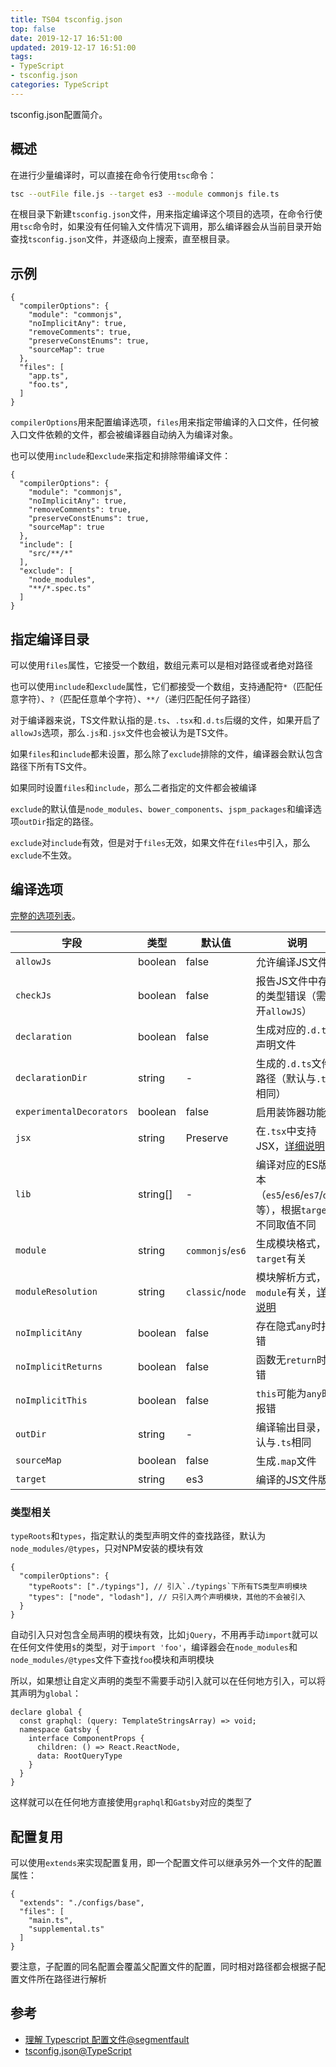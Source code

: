 ```yaml
---
title: TS04 tsconfig.json
top: false
date: 2019-12-17 16:51:00
updated: 2019-12-17 16:51:00
tags:
- TypeScript
- tsconfig.json
categories: TypeScript
---
```


tsconfig.json配置简介。

<!-- more -->

## 概述

在进行少量编译时，可以直接在命令行使用`tsc`命令：

```BASH
tsc --outFile file.js --target es3 --module commonjs file.ts
```

在根目录下新建`tsconfig.json`文件，用来指定编译这个项目的选项，在命令行使用`tsc`命令时，如果没有任何输入文件情况下调用，那么编译器会从当前目录开始查找`tsconfig.json`文件，并逐级向上搜索，直至根目录。

## 示例

```JS
{
  "compilerOptions": {
    "module": "commonjs",
    "noImplicitAny": true,
    "removeComments": true,
    "preserveConstEnums": true,
    "sourceMap": true
  },
  "files": [
    "app.ts",
    "foo.ts",
  ]
}
```

`compilerOptions`用来配置编译选项，`files`用来指定带编译的入口文件，任何被入口文件依赖的文件，都会被编译器自动纳入为编译对象。

也可以使用`include`和`exclude`来指定和排除带编译文件：

```JS
{
  "compilerOptions": {
    "module": "commonjs",
    "noImplicitAny": true,
    "removeComments": true,
    "preserveConstEnums": true,
    "sourceMap": true
  },
  "include": [
    "src/**/*"
  ],
  "exclude": [
    "node_modules",
    "**/*.spec.ts"
  ]
}
```

## 指定编译目录

可以使用`files`属性，它接受一个数组，数组元素可以是相对路径或者绝对路径

也可以使用`include`和`exclude`属性，它们都接受一个数组，支持通配符`*`（匹配任意字符）、`?`（匹配任意单个字符）、`**/`（递归匹配任何子路径）

对于编译器来说，TS文件默认指的是`.ts`、`.tsx`和`.d.ts`后缀的文件，如果开启了`allowJs`选项，那么`.js`和`.jsx`文件也会被认为是TS文件。

如果`files`和`include`都未设置，那么除了`exclude`排除的文件，编译器会默认包含路径下所有TS文件。

如果同时设置`files`和`include`，那么二者指定的文件都会被编译

`exclude`的默认值是`node_modules`、`bower_components`、`jspm_packages`和编译选项`outDir`指定的路径。

`exclude`对`include`有效，但是对于`files`无效，如果文件在`files`中引入，那么`exclude`不生效。

## 编译选项

[完整的选项列表](http://www.typescriptlang.org/docs/handbook/compiler-options.html)。

字段 | 类型 | 默认值 | 说明
---|---|---|---
`allowJs` | boolean | false | 允许编译JS文件
`checkJs` | boolean | false | 报告JS文件中存在的类型错误（需打开`allowJS`）
`declaration` | boolean | false | 生成对应的`.d.ts`声明文件
`declarationDir` | string | - | 生成的`.d.ts`文件路径（默认与`.ts`相同）
`experimentalDecorators` | boolean | false | 启用装饰器功能
`jsx` | string | Preserve | 在`.tsx`中支持JSX，[详细说明](http://www.typescriptlang.org/docs/handbook/jsx.html#basic-usage)
`lib` | string[] | - | 编译对应的ES版本（`es5`/`es6`/`es7`/`dom`等），根据`target`不同取值不同
`module` | string | `commonjs`/`es6` | 生成模块格式，与`target`有关
`moduleResolution` | string | `classic`/`node` | 模块解析方式，与`module`有关，[详细说明](http://www.typescriptlang.org/docs/handbook/module-resolution.html/)
`noImplicitAny` | boolean | false | 存在隐式`any`时报错
`noImplicitReturns` | boolean | false | 函数无`return`时报错
`noImplicitThis` | boolean | false | `this`可能为`any`时报错
`outDir` | string | - | 编译输出目录，默认与`.ts`相同
`sourceMap` | boolean | false | 生成`.map`文件
`target` | string | es3 | 编译的JS文件版本


### 类型相关

`typeRoots`和`types`，指定默认的类型声明文件的查找路径，默认为`node_modules/@types`，只对NPM安装的模块有效

```JS
{
  "compilerOptions": {
    "typeRoots": ["./typings"], // 引入`./typings`下所有TS类型声明模块
    "types": ["node", "lodash"], // 只引入两个声明模块，其他的不会被引入
  }
}
```

自动引入只对包含全局声明的模块有效，比如`jQuery`，不用再手动`import`就可以在任何文件使用`$`的类型，对于`import 'foo'`，编译器会在`node_modules`和`node_modules/@types`文件下查找`foo`模块和声明模块

所以，如果想让自定义声明的类型不需要手动引入就可以在任何地方引入，可以将其声明为`global`：

```JS
declare global {
  const graphql: (query: TemplateStringsArray) => void;
  namespace Gatsby {
    interface ComponentProps {
      children: () => React.ReactNode,
      data: RootQueryType
    }
  }
}
```

这样就可以在任何地方直接使用`graphql`和`Gatsby`对应的类型了

## 配置复用

可以使用`extends`来实现配置复用，即一个配置文件可以继承另外一个文件的配置属性：

```JS
{
  "extends": "./configs/base",
  "files": [
    "main.ts",
    "supplemental.ts"
  ]
}
```

要注意，子配置的同名配置会覆盖父配置文件的配置，同时相对路径都会根据子配置文件所在路径进行解析

## 参考

- [理解 Typescript 配置文件@segmentfault](https://segmentfault.com/a/1190000013514680)
- [tsconfig.json@TypeScript](http://www.typescriptlang.org/docs/handbook/tsconfig-json.html/)
